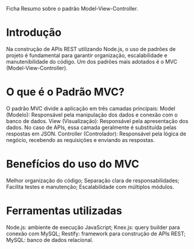 Ficha Resumo sobre o padrão Model-View-Controller.

# Introdução
Na construção de APIs REST utilizando Node.js, o uso de padrões de projeto é fundamental para garantir organização, escalabilidade e manutenibilidade do código. Um dos padrões mais adotados é o MVC (Model-View-Controller).

# O que é o Padrão MVC?
O padrão MVC divide a aplicação em três camadas principais:
Model (Modelo): Responsável pela manipulação dos dados e conexão com o banco de dados.
View (Visualização): Responsável pela apresentação dos dados. No caso de APIs, essa camada geralmente é substituída pelas respostas em JSON.
Controller (Controlador): Responsável pela lógica de negócio, recebendo as requisições e enviando as respostas.

# Benefícios do uso do MVC

Melhor organização do código;
Separação clara de responsabilidades;
Facilita testes e manutenção;
Escalabilidade com múltiplos módulos.

# Ferramentas utilizadas

Node.js: ambiente de execução JavaScript;
Knex.js: query builder para conexão com MySQL;
Restify: framework para construção de APIs REST;
MySQL: banco de dados relacional.
